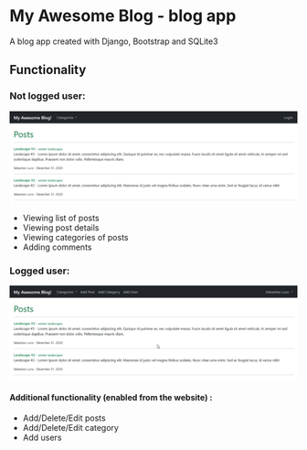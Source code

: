 # My Awesome Blog - blog app
A blog app created with Django, Bootstrap and SQLite3
## Functionality
### Not logged user:
![Screen of not logged user](./images/screen_not_logged.png)
* Viewing list of posts
* Viewing post details
* Viewing categories of posts
* Adding comments
### Logged user:
![Screen of logged user](./images/screen_logged.png)
#### Additional functionality (enabled from the website) :
* Add/Delete/Edit posts
* Add/Delete/Edit category
* Add users

